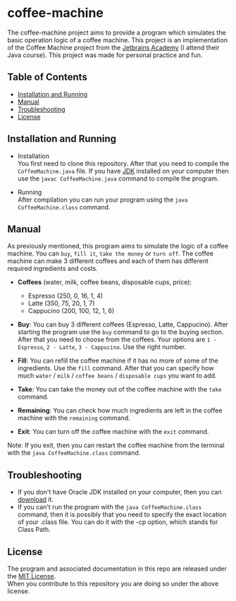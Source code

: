# coffee-machine

The coffee-machine project aims to provide a program which simulates the basic operation logic of a coffee machine. This project is an implementation of the Coffee Machine project from the [Jetbrains Academy](https://www.jetbrains.com/academy/) (I attend their Java course). This project was made for personal practice and fun.

## Table of Contents
- [Installation and Running](#installation-and-running)
- [Manual](#manual)
- [Troubleshooting](#troubleshooting)
- [License](#license)

## Installation and Running
- Installation<br/>
You first need to clone this repository. After that you need to compile the `CoffeeMachine.java` file. If you have [JDK](https://www.oracle.com/java/technologies/javase-downloads.html) installed on your computer then use the `javac CoffeeMachine.java` command to compile the program.

- Running<br/>
After compilation you can run your program using the `java CoffeeMachine.class` command.

## Manual
As previously mentioned, this program aims to simulate the logic of a coffee machine. You can `buy`, `fill it`, `take the money` or `turn off`. The coffee machine can make 3 different coffees and each of them has different required ingredients and costs.

- **Coffees** (water, milk, coffee beans, disposable cups, price): 
  - Espresso (250, 0, 16, 1, 4)
  - Latte (350, 75, 20, 1, 7)
  - Cappucino (200, 100, 12, 1, 6)

- **Buy**: You can buy 3 different coffees (Espresso, Latte, Cappucino). After starting the program use the `buy` command to go to the buying section. After that you need to choose from the coffees. Your options are `1 - Espresso`, `2 - Latte`, `3 - Cappucino`. Use the right number.

- **Fill**: You can refill the coffee machine if it has no more of some of the ingredients. Use the `fill` command. After that you can specify how much `water` / `milk` / `coffee beans` / `disposable cups` you want to add. 

- **Take**: You can take the money out of the coffee machine with the `take` command.

- **Remaining**: You can check how much ingredients are left in the coffee machine with the `remaining` command. 

- **Exit**: You can turn off the coffee machine with the `exit` command. 

Note: If you exit, then you can restart the coffee machine from the terminal with the `java CoffeeMachine.class` command.

## Troubleshooting

- If you don't have Oracle JDK installed on your computer, then you can [download](https://www.oracle.com/java/technologies/javase-downloads.html) it.
- If you can't run the program with the `java CoffeeMachine.class` command, then it is possibly that you need to specify the exact location of your .class file. You can do it with the -cp option, which stands for Class Path.

## License
The program and associated documentation in this repo are released under the [MIT License](https://en.wikipedia.org/wiki/MIT_License).<br/>
When you contribute to this repository you are doing so under the above license.
